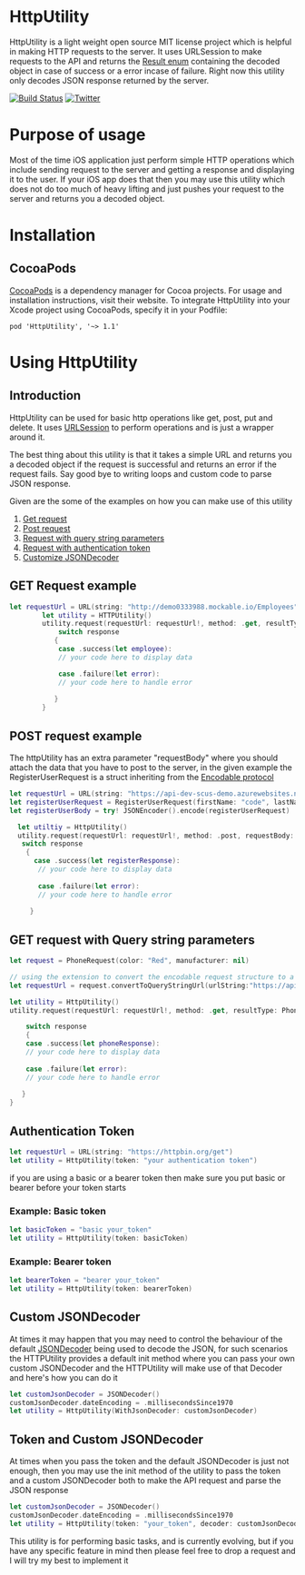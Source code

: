 # HttpUtility
HttpUtility is a light weight open source MIT license project which is helpful in making HTTP requests to the server. It uses URLSession to make requests to the API and returns the [Result enum](https://developer.apple.com/documentation/swift/result) containing the decoded object in case of success or a error incase of failure. Right now this utility only decodes JSON response returned by the server.

[![Build Status](https://travis-ci.com/codecat15/HttpUtility.svg?branch=master)](https://travis-ci.com/codecat15/HttpUtility) [![Twitter](https://img.shields.io/badge/twitter-@codecat15-blue.svg?style=flat)](https://twitter.com/codecat15)

# Purpose of usage
Most of the time iOS application just perform simple HTTP operations which include sending request to the server and getting a response and displaying it to the user. If your iOS app does that then you may use this utility which does not do too much of heavy lifting and just pushes your request to the server and returns you a decoded object.

# Installation

## CocoaPods
[CocoaPods](https://cocoapods.org/) is a dependency manager for Cocoa projects. For usage and installation instructions, visit their website. To integrate HttpUtility into your Xcode project using CocoaPods, specify it in your Podfile:

```
pod 'HttpUtility', '~> 1.1'
```

# Using HttpUtility
## Introduction
HttpUtility can be used for basic http operations like get, post, put and delete. It uses [URLSession](https://developer.apple.com/documentation/foundation/urlsession) to perform operations and is just a wrapper around it. 

The best thing about this utility is that it takes a simple URL and returns you a decoded object if the request is successful and returns an error if the request fails. Say good bye to writing loops and custom code to parse JSON response.

Given are the some of the examples on how you can make use of this utility

1. [Get request](https://github.com/codecat15/HttpUtility#get-request-example)
2. [Post request](https://github.com/codecat15/HttpUtility#post-request-example)
3. [Request with query string parameters](https://github.com/codecat15/HttpUtility#get-request-with-query-string-parameters)
4. [Request with authentication token](https://github.com/codecat15/HttpUtility#authentication-token)
5. [Customize JSONDecoder](https://github.com/codecat15/HttpUtility#token-and-custom-jsondecoder)

## GET Request example

```swift
let requestUrl = URL(string: "http://demo0333988.mockable.io/Employees")
        let utility = HTTPUtility()
        utility.request(requestUrl: requestUrl!, method: .get, resultType: Employees.self) { (response) in
            switch response
           {
            case .success(let employee):
            // your code here to display data

            case .failure(let error):
            // your code here to handle error
            
           }
        }
```

## POST request example
The httpUtility has an extra parameter "requestBody" where you should attach the data that you have to post to the server, in the given example the RegisterUserRequest is a struct inheriting from the [Encodable protocol](https://developer.apple.com/documentation/swift/encodable) 

```swift
let requestUrl = URL(string: "https://api-dev-scus-demo.azurewebsites.net/api/User/RegisterUser")
let registerUserRequest = RegisterUserRequest(firstName: "code", lastName: "cat15", email: "codecat15@gmail.com", password: "1234")
let registerUserBody = try! JSONEncoder().encode(registerUserRequest)

  let utiltiy = HttpUtility()
  utility.request(requestUrl: requestUrl!, method: .post, requestBody: registerUserBody, resultType: RegisterResponse.self) { (response) in
   switch response
    {
      case .success(let registerResponse):
       // your code here to display data
       
       case .failure(let error):
       // your code here to handle error
       
     }
```

## GET request with Query string parameters

```swift
let request = PhoneRequest(color: "Red", manufacturer: nil)

// using the extension to convert the encodable request structure to a query string url
let requestUrl = request.convertToQueryStringUrl(urlString:"https://api-dev-scus-demo.azurewebsites.net/api/Product/GetSmartPhone")

let utility = HttpUtility()
utility.request(requestUrl: requestUrl!, method: .get, resultType: PhoneResponse.self) { (response) in

    switch response
    {
    case .success(let phoneResponse):
    // your code here to display data
    
    case .failure(let error):
    // your code here to handle error
    
   }
}
```

## Authentication Token

```swift
let requestUrl = URL(string: "https://httpbin.org/get")
let utility = HttpUtility(token: "your authentication token")
```
if you are using a basic or a bearer token then make sure you put basic or bearer before your token starts

### Example: Basic token
```swift
let basicToken = "basic your_token"
let utility = HttpUtility(token: basicToken)
```

### Example: Bearer token
```swift
let bearerToken = "bearer your_token"
let utility = HttpUtility(token: bearerToken)
```

## Custom JSONDecoder 

At times it may happen that you may need to control the behaviour of the default [JSONDecoder](https://developer.apple.com/documentation/foundation/jsondecoder) being used to decode the JSON, for such scenarios the HTTPUtility provides a default init method where you can pass your own custom JSONDecoder and the HTTPUtility will make use of that Decoder and here's how you can do it

```swift
let customJsonDecoder = JSONDecoder()
customJsonDecoder.dateEncoding = .millisecondsSince1970
let utility = HttpUtility(WithJsonDecoder: customJsonDecoder)
```
## Token and Custom JSONDecoder
At times when you pass the token and the default JSONDecoder is just not enough, then you may use the init method of the utility to pass the token and a custom JSONDecoder both to make the API request and parse the JSON response

```swift
let customJsonDecoder = JSONDecoder()
customJsonDecoder.dateEncoding = .millisecondsSince1970
let utility = HttpUtility(token: "your_token", decoder: customJsonDecoder)

```

This utility is for performing basic tasks, and is currently evolving, but if you have any specific feature in mind then please feel free to drop a request and I will try my best to implement it
